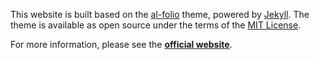 This website is built based on the [al-folio](https://alshedivat.github.io/al-folio/) theme, powered by [Jekyll](https://jekyllrb.com/). The theme is available as open source under the terms of the [MIT License](https://github.com/alshedivat/al-folio/blob/master/LICENSE).

For more information, please see the [**official website**](https://alshedivat.github.io/al-folio/).
